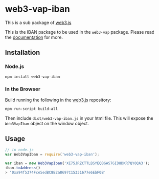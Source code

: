 # web3-vap-iban

This is a sub package of [web3.js][repo]

This is the IBAN package to be used in the `web3-vap` package.
Please read the [documentation][docs] for more.

## Installation

### Node.js

```bash
npm install web3-vap-iban
```

### In the Browser

Build running the following in the [web3.js][repo] repository:

```bash
npm run-script build-all
```

Then include `dist/web3-vap-iban.js` in your html file.
This will expose the `Web3VapIban` object on the window object.


## Usage

```js
// in node.js
var Web3VapIban = require('web3-vap-iban');

var iban = new Web3VapIban('XE75JRZCTTLBSYEQBGAS7GID8DKR7QY0QA3');
iban.toAddress()
> '0xa94f5374Fce5edBC8E2a8697C15331677e6EbF0B'
```


[docs]: http://web3js.readthedocs.io/en/1.0/
[repo]: https://github.com/vaporyco/web3.js


